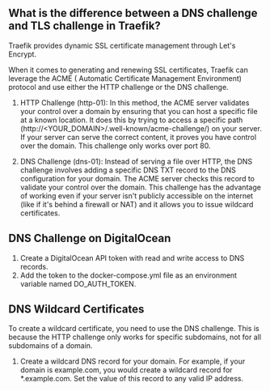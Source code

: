 ## What is the difference between a DNS challenge and TLS challenge in Traefik?

Traefik  provides dynamic SSL certificate management through Let's Encrypt.

When it comes to generating and renewing SSL certificates, Traefik can leverage the ACME (
Automatic Certificate Management Environment) protocol and use either the HTTP challenge or the DNS challenge.

1. HTTP Challenge (http-01): In this method, the ACME server validates your control over a domain by ensuring that you 
can host a specific file at a known location. It does this by trying to access a specific path
(http://<YOUR_DOMAIN>/.well-known/acme-challenge/<TOKEN>) on your server. If your server can serve the correct content,
it proves you have control over the domain. This challenge only works over port 80.

2. DNS Challenge (dns-01): Instead of serving a file over HTTP, the DNS challenge involves adding a specific DNS TXT 
record to the DNS configuration for your domain. The ACME server checks this record to validate your control over the 
domain. This challenge has the advantage of working even if your server isn't publicly accessible on the internet 
(like if it's behind a firewall or NAT) and it allows you to issue wildcard certificates.

## DNS Challenge on DigitalOcean

1. Create a DigitalOcean API token with read and write access to DNS records.
2. Add the token to the docker-compose.yml file as an environment variable named DO_AUTH_TOKEN.

## DNS Wildcard Certificates

To create a wildcard certificate, you need to use the DNS challenge. This is because the HTTP challenge only works for
specific subdomains, not for all subdomains of a domain.

1. Create a wildcard DNS record for your domain. For example, if your domain is example.com, you would create a
   wildcard record for *.example.com. Set the value of this record to any valid IP address.